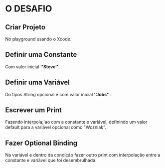 # O DESAFIO


## Criar Projeto

No playground usando o Xcode.

## Definir uma Constante
Com valor inicial **''Steve''**.

##  Definir uma Variável 
Do tipos String opcional e com valor inicial **''Jobs''**.

## Escrever um Print

Fazendo interpola;'ao com a constante e variável, definindo um valor default para a variável opcional como "Wozniak".

## Fazer Optional Binding

Na variável e dentro da condição fazer outro print com interpolação entre a constante e variável que foi desembrulhada.
